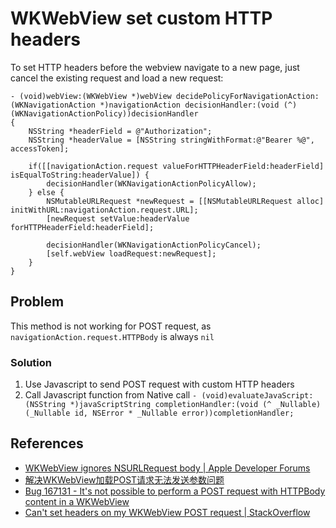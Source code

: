 # WKWebView set custom HTTP headers

To set HTTP headers before the webview navigate to a new page, just cancel the existing request and load a new request:

```objc
- (void)webView:(WKWebView *)webView decidePolicyForNavigationAction:(WKNavigationAction *)navigationAction decisionHandler:(void (^)(WKNavigationActionPolicy))decisionHandler
{
    NSString *headerField = @"Authorization";
    NSString *headerValue = [NSString stringWithFormat:@"Bearer %@", accessToken];
        
    if([[navigationAction.request valueForHTTPHeaderField:headerField] isEqualToString:headerValue]) {
        decisionHandler(WKNavigationActionPolicyAllow);
    } else {
        NSMutableURLRequest *newRequest = [[NSMutableURLRequest alloc] initWithURL:navigationAction.request.URL];
        [newRequest setValue:headerValue forHTTPHeaderField:headerField];

        decisionHandler(WKNavigationActionPolicyCancel);
        [self.webView loadRequest:newRequest];
    }
}
```

## Problem

This method is not working for POST request, as `navigationAction.request.HTTPBody` is always `nil`

### Solution

1. Use Javascript to send POST request with custom HTTP headers
2. Call Javascript function from Native call `- (void)evaluateJavaScript:(NSString *)javaScriptString completionHandler:(void (^ _Nullable)(_Nullable id, NSError * _Nullable error))completionHandler;`

## References

- [WKWebView ignores NSURLRequest body | Apple Developer Forums](https://forums.developer.apple.com/thread/18952)
- [解决WKWebView加载POST请求无法发送参数问题](https://www.jianshu.com/p/403853b63537)
- [Bug 167131 - It's not possible to perform a POST request with HTTPBody content in a WKWebView](https://bugs.webkit.org/show_bug.cgi?id=167131)
- [Can't set headers on my WKWebView POST request | StackOverflow](https://stackoverflow.com/questions/26253133/cant-set-headers-on-my-wkwebview-post-request)
